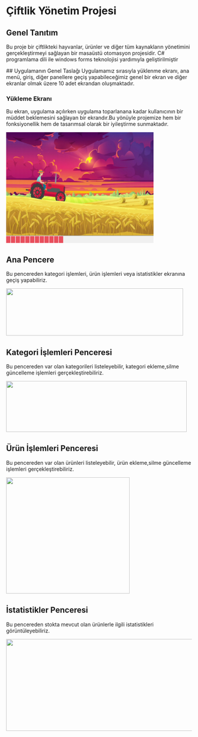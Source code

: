 # Çiftlik Yönetim Projesi
## Genel Tanıtım
<p>Bu proje bir çiftlikteki hayvanlar, ürünler ve diğer tüm kaynakların yönetimini gerçekleştirmeyi sağlayan bir masaüstü otomasyon projesidir. C# programlama dili ile windows forms teknolojisi yardımıyla geliştirilmiştir</p>
## Uygulamanın Genel Taslağı
Uygulamamız sırasıyla yüklenme ekranı, ana menü, giriş, diğer panellere geçiş yapabileceğimiz genel bir ekran ve diğer ekranlar olmak üzere 10 adet ekrandan oluşmaktadır.

### Yükleme Ekranı
<p> Bu ekran, uygulama açılırken uygulama toparlanana kadar kullanıcının bir müddet beklemesini sağlayan bir ekrandır.Bu yönüyle projemize hem bir fonksiyonellik hem de tasarımsal olarak bir iyileştirme sunmaktadır. </p>
<img src = "images/yuklenmeekrani.PNG" width = "400" height = "300">

## Ana Pencere
<p> Bu pencereden kategori işlemleri, ürün işlemleri veya istatistikler ekranına geçiş yapabiliriz. </p>
<img src = "images/2.PNG" width = "480" height = "128">

## Kategori İşlemleri Penceresi
<p> Bu pencereden var olan kategorileri listeleyebilir, kategori ekleme,silme güncelleme işlemleri gerçekleştirebiliriz. </p>
<img src = "images/3.PNG" width = "490" height = "138">

## Ürün İşlemleri Penceresi 
<p> Bu pencereden var olan ürünleri listeleyebilir, ürün ekleme,silme güncelleme işlemleri gerçekleştirebiliriz. </p>
<img src = "images/4.PNG" width = "335" height = "315">

## İstatistikler Penceresi
<p> Bu pencereden stokta mevcut olan ürünlerle ilgili istatistikleri görüntüleyebiliriz. </p>
<img src = "images/5.PNG" width = "539" height = "249">

